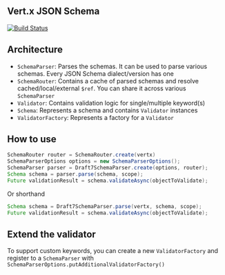 ## Vert.x JSON Schema

[![Build Status](https://github.com/eclipse-vertx/vertx-json-schema/workflows/CI/badge.svg?branch=master)](https://github.com/eclipse-vertx/vertx-json-schema/actions?query=workflow%3ACI)

## Architecture

* `SchemaParser`: Parses the schemas. It can be used to parse various schemas. Every JSON Schema dialect/version has one
* `SchemaRouter`: Contains a cache of parsed schemas and resolve cached/local/external `$ref`. You can share it across various `SchemaParser`
* `Validator`: Contains validation logic for single/multiple keyword(s)
* `Schema`: Represents a schema and contains `Validator` instances
* `ValidatorFactory`: Represents a factory for a `Validator`

## How to use
````java
SchemaRouter router = SchemaRouter.create(vertx)
SchemaParserOptions options = new SchemaParserOptions();
SchemaParser parser = Draft7SchemaParser.create(options, router);
Schema schema = parser.parse(schema, scope);
Future validationResult = schema.validateAsync(objectToValidate);
````

Or shorthand

```java
Schema schema = Draft7SchemaParser.parse(vertx, schema, scope);
Future validationResult = schema.validateAsync(objectToValidate);
```

## Extend the validator
To support custom keywords, you can create a new `ValidatorFactory` and register to a `SchemaParser` with `SchemaParserOptions.putAdditionalValidatorFactory()`
